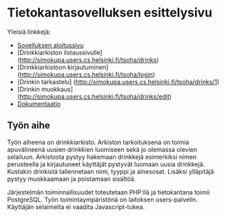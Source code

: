 # Tietokantasovelluksen esittelysivu

Yleisiä linkkejä:

* [Sovelluksen aloitussivu](http://simokupa.users.cs.helsinki.fi/tsoha/)
* [Drinkkiarkiston listaussivulle] (http://simokupa.users.cs.helsinki.fi/tsoha/drinks)
* [Drinkkiarkistoon kirjautuminen] (http://simokupa.users.cs.helsinki.fi/tsoha/login)
* [Drinkin tarkastelu] (http://simokupa.users.cs.helsinki.fi/tsoha/drinks/1)
* [Drinkin muokkaus] (http://simokupa.users.cs.helsinki.fi/tsoha/drinks/edit)
* [Dokumentaatio](https://github.com/sweettooth90/Tsoha-Bootstrap/tree/master/doc/dokumentaatio.pdf)

## Työn aihe

Työn aiheena on drinkkiarkisto. Arkiston tarkoituksena on toimia apuvälineenä uusien drinkkien luomiseen sekä jo olemassa olevien selailuun. Arkistosta pystyy hakemaan drinkkejä esimerkiksi nimen perusteella ja kirjautuneet käyttäjät pystyvät luomaan uusia drinkkejä. Kustakin drinkistä tallennetaan nimi, tyyppi ja ainesosat. Lisäksi ylläpitäjä pystyy muokkaamaan ja poistamaan sisältöä.

Järjestelmän toiminnallisuudet toteutetaan PHP:llä ja tietokantana toimii PostgreSQL. Työn toimintaympäristönä on laitoksen users-palvelin. Käyttäjän selaimelta ei vaadita Javascript-tukea.
 
